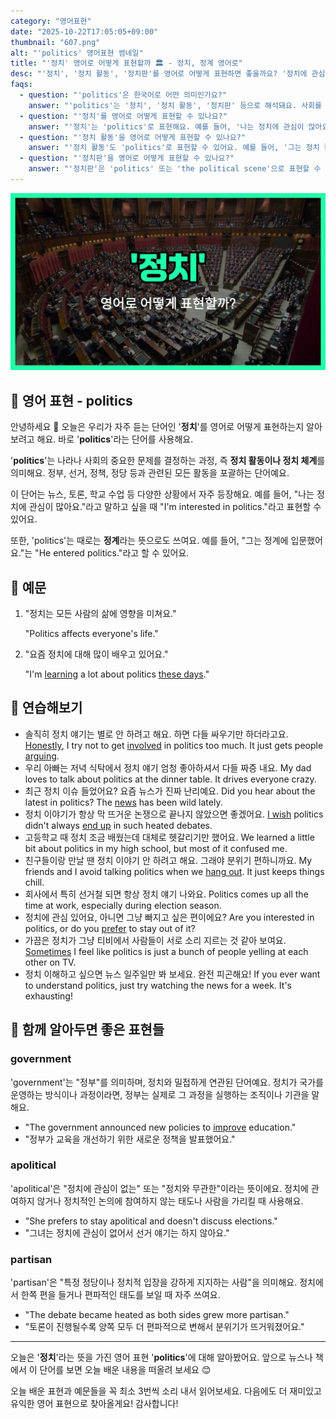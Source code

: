 ```yaml
---
category: "영어표현"
date: "2025-10-22T17:05:05+09:00"
thumbnail: "607.png"
alt: "'politics' 영어표현 썸네일"
title: "'정치' 영어로 어떻게 표현할까 🏛️ - 정치, 정계 영어로"
desc: "'정치', '정치 활동', '정치판'를 영어로 어떻게 표현하면 좋을까요? '정치에 관심이 많아요.', '요즘 정치판이 너무 혼란스러워요.' 등을 영어로 표현하는 법을 배워봅시다. 다양한 예문을 통해서 연습하고 본인의 표현으로 만들어 보세요."
faqs: 
  - question: "'politics'은 한국어로 어떤 의미인가요?"
    answer: "'politics'는 '정치', '정치 활동', '정치판' 등으로 해석돼요. 사회를 이끌어가는 제도나 활동, 또는 정치적인 상황을 말할 때 써요."
  - question: "'정치'를 영어로 어떻게 표현할 수 있나요?"
    answer: "'정치'는 'politics'로 표현해요. 예를 들어, '나는 정치에 관심이 많아요.'는 'I'm very interested in politics.'라고 해요."
  - question: "'정치 활동'을 영어로 어떻게 표현할 수 있나요?"
    answer: "'정치 활동'도 'politics'로 표현할 수 있어요. 예를 들어, '그는 정치 활동을 시작했어요.'는 'He started getting involved in politics.'라고 해요."
  - question: "'정치판'을 영어로 어떻게 표현할 수 있나요?"
    answer: "'정치판'은 'politics' 또는 'the political scene'으로 표현할 수 있어요. 예를 들어, '요즘 정치판이 너무 혼란스러워요.'는 'Politics is so chaotic these days.'라고 말해요."
---
```


!['politics' 영어표현](./607.png)

## 🌟 영어 표현 - politics

안녕하세요 👋 오늘은 우리가 자주 듣는 단어인 '**정치**'를 영어로 어떻게 표현하는지 알아보려고 해요. 바로 '**politics**'라는 단어를 사용해요.

'**politics**'는 나라나 사회의 중요한 문제를 결정하는 과정, 즉 **정치 활동이나 정치 체계**를 의미해요. 정부, 선거, 정책, 정당 등과 관련된 모든 활동을 포괄하는 단어예요.

이 단어는 뉴스, 토론, 학교 수업 등 다양한 상황에서 자주 등장해요. 예를 들어, "나는 정치에 관심이 많아요."라고 말하고 싶을 때 "I'm interested in politics."라고 표현할 수 있어요.

또한, 'politics'는 때로는 **정계**라는 뜻으로도 쓰여요. 예를 들어, "그는 정계에 입문했어요."는 "He entered politics."라고 할 수 있어요.

## 📖 예문

1. "정치는 모든 사람의 삶에 영향을 미쳐요."

   "Politics affects everyone's life."

2. "요즘 정치에 대해 많이 배우고 있어요."

   "I'm [learning](/blog/in-english/245.learn/) a lot about politics [these days](/blog/in-english/417.these-days/)."



## 💬 연습해보기

<ul data-interactive-list>

  <li data-interactive-item>
    <span data-toggler>솔직히 정치 얘기는 별로 안 하려고 해요. 하면 다들 싸우기만 하더라고요.</span>
    <span data-answer><a href="/blog/in-english/336.honestly/">Honestly</a>, I try not to get <a href="/blog/in-english/274.involve/">involved</a> in politics too much. It just gets people <a href="/blog/in-english/132.argue/">arguing</a>.</span>
  </li>

  <li data-interactive-item>
    <span data-toggler>우리 아빠는 저녁 식탁에서 정치 얘기 엄청 좋아하셔서 다들 짜증 내요.</span>
    <span data-answer>My dad loves to talk about politics at the dinner table. It drives everyone crazy.</span>
  </li>

  <li data-interactive-item>
    <span data-toggler>최근 정치 이슈 들었어요? 요즘 뉴스가 진짜 난리예요.</span>
    <span data-answer>Did you hear about the latest in politics? The <a href="/blog/in-english/536.news/">news</a> has been wild lately.</span>
  </li>

  <li data-interactive-item>
    <span data-toggler>정치 이야기가 항상 막 뜨거운 논쟁으로 끝나지 않았으면 좋겠어요.</span>
    <span data-answer><a href="/blog/in-english/118.i-wish/">I wish</a> politics didn't always <a href="/blog/vocab-1/039.end-up/">end up</a> in such heated debates.</span>
  </li>

  <li data-interactive-item>
    <span data-toggler>고등학교 때 정치 조금 배웠는데 대체로 헷갈리기만 했어요.</span>
    <span data-answer>We learned a little bit about politics in my high school, but most of it confused me.</span>
  </li>

  <li data-interactive-item>
    <span data-toggler>친구들이랑 만날 땐 정치 이야기 안 하려고 해요. 그래야 분위기 편하니까요.</span>
    <span data-answer>My friends and I avoid talking politics when we <a href="/blog/in-english/127.hang-out/">hang out</a>. It just keeps things chill.</span>
  </li>

  <li data-interactive-item>
    <span data-toggler>회사에서 특히 선거철 되면 항상 정치 얘기 나와요.</span>
    <span data-answer>Politics comes up all the time at work, especially during election season.</span>
  </li>

  <li data-interactive-item>
    <span data-toggler>정치에 관심 있어요, 아니면 그냥 빠지고 싶은 편이에요?</span>
    <span data-answer>Are you interested in politics, or do you <a href="/blog/in-english/191.prefer/">prefer</a> to stay out of it?</span>
  </li>

  <li data-interactive-item>
    <span data-toggler>가끔은 정치가 그냥 티비에서 사람들이 서로 소리 지르는 것 같아 보여요.</span>
    <span data-answer><a href="/blog/in-english/270.sometimes/">Sometimes</a> I feel like politics is just a bunch of people yelling at each other on TV.</span>
  </li>

  <li data-interactive-item>
    <span data-toggler>정치 이해하고 싶으면 뉴스 일주일만 봐 보세요. 완전 피곤해요!</span>
    <span data-answer>If you ever want to understand politics, just try watching the news for a week. It's exhausting!</span>
  </li>

</ul>

## 🤝 함께 알아두면 좋은 표현들

### government

'government'는 "정부"를 의미하며, 정치와 밀접하게 연관된 단어예요. 정치가 국가를 운영하는 방식이나 과정이라면, 정부는 실제로 그 과정을 실행하는 조직이나 기관을 말해요.

- "The government announced new policies to [improve](/blog/in-english/394.improve/) education."
- "정부가 교육을 개선하기 위한 새로운 정책을 발표했어요."

### apolitical

'apolitical'은 "정치에 관심이 없는" 또는 "정치와 무관한"이라는 뜻이에요. 정치에 관여하지 않거나 정치적인 논의에 참여하지 않는 태도나 사람을 가리킬 때 사용해요.

- "She prefers to stay apolitical and doesn't discuss elections."
- "그녀는 정치에 관심이 없어서 선거 얘기는 하지 않아요."

### partisan

'partisan'은 "특정 정당이나 정치적 입장을 강하게 지지하는 사람"을 의미해요. 정치에서 한쪽 편을 들거나 편파적인 태도를 보일 때 자주 쓰여요.

- "The debate became heated as both sides grew more partisan."
- "토론이 진행될수록 양쪽 모두 더 편파적으로 변해서 분위기가 뜨거워졌어요."

---

오늘은 '**정치**'라는 뜻을 가진 영어 표현 '**politics**'에 대해 알아봤어요. 앞으로 뉴스나 책에서 이 단어를 보면 오늘 배운 내용을 떠올려 보세요 😊

오늘 배운 표현과 예문들을 꼭 최소 3번씩 소리 내서 읽어보세요. 다음에도 더 재미있고 유익한 영어 표현으로 찾아올게요! 감사합니다!

